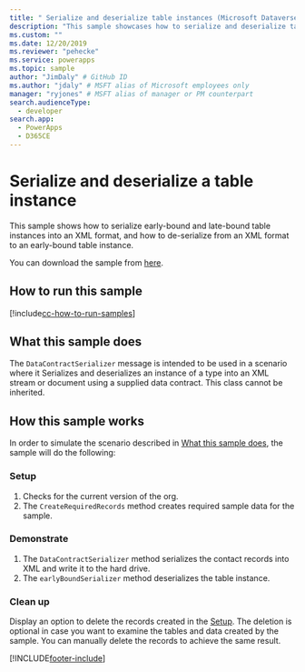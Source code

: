 ```yaml
---
title: " Serialize and deserialize table instances (Microsoft Dataverse) | Microsoft Docs" # Intent and product brand in a unique string of 43-59 chars including spaces
description: "This sample showcases how to serialize and deserialize table instances." # 115-145 characters including spaces. This abstract displays in the search result.
ms.custom: ""
ms.date: 12/20/2019
ms.reviewer: "pehecke"
ms.service: powerapps
ms.topic: sample
author: "JimDaly" # GitHub ID
ms.author: "jdaly" # MSFT alias of Microsoft employees only
manager: "ryjones" # MSFT alias of manager or PM counterpart
search.audienceType: 
  - developer
search.app: 
  - PowerApps
  - D365CE
---
```


# Serialize and deserialize a table instance 



This sample shows how to serialize early-bound and late-bound table instances into an XML format, and how to de-serialize from an XML format to an early-bound table instance.

You can download the sample from [here](https://github.com/microsoft/PowerApps-Samples/tree/master/cds/orgsvc/C%23/SerializeDeserializeEntity).

## How to run this sample

[!include[cc-how-to-run-samples](../../includes/cc-how-to-run-samples.md)]

## What this sample does

The `DataContractSerializer` message is intended to be used in a scenario where it Serializes and deserializes an instance of a type into an XML stream or document using a supplied data contract. This class cannot be inherited.

## How this sample works

In order to simulate the scenario described in [What this sample does](#what-this-sample-does), the sample will do the following:

### Setup

1. Checks for the current version of the org.
1. The `CreateRequiredRecords` method creates required sample data for the sample.

### Demonstrate

1. The `DataContractSerializer` method serializes the contact records into XML and write it to the hard drive. 
1. The `earlyBoundSerializer` method deserializes the table instance.

### Clean up

Display an option to delete the records created in the [Setup](#setup). The deletion is optional in case you want to examine the tables and data created by the sample. You can manually delete the records to achieve the same result.


[!INCLUDE[footer-include](../../../../includes/footer-banner.md)]
